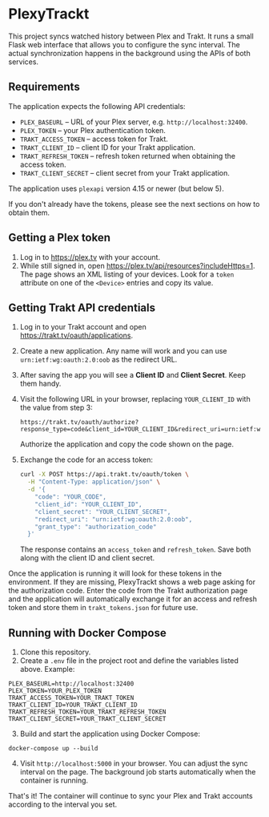 # PlexyTrackt

This project syncs watched history between Plex and Trakt. It runs a small Flask web interface that allows you to configure the sync interval. The actual synchronization happens in the background using the APIs of both services.

## Requirements

The application expects the following API credentials:

- `PLEX_BASEURL` – URL of your Plex server, e.g. `http://localhost:32400`.
- `PLEX_TOKEN` – your Plex authentication token.
- `TRAKT_ACCESS_TOKEN` – access token for Trakt.
- `TRAKT_CLIENT_ID` – client ID for your Trakt application.
- `TRAKT_REFRESH_TOKEN` – refresh token returned when obtaining the access token.
- `TRAKT_CLIENT_SECRET` – client secret from your Trakt application.

The application uses `plexapi` version 4.15 or newer (but below 5).

If you don't already have the tokens, please see the next sections on how to obtain them.

## Getting a Plex token

1. Log in to <https://plex.tv> with your account.
2. While still signed in, open <https://plex.tv/api/resources?includeHttps=1>.
   The page shows an XML listing of your devices. Look for a `token` attribute on
   one of the `<Device>` entries and copy its value.

## Getting Trakt API credentials

1. Log in to your Trakt account and open <https://trakt.tv/oauth/applications>.
2. Create a new application. Any name will work and you can use `urn:ietf:wg:oauth:2.0:oob` as the redirect URL.
3. After saving the app you will see a **Client ID** and **Client Secret**. Keep them handy.
4. Visit the following URL in your browser, replacing `YOUR_CLIENT_ID` with the value from step 3:

   ```
   https://trakt.tv/oauth/authorize?response_type=code&client_id=YOUR_CLIENT_ID&redirect_uri=urn:ietf:wg:oauth:2.0:oob
   ```

   Authorize the application and copy the code shown on the page.
5. Exchange the code for an access token:

   ```bash
   curl -X POST https://api.trakt.tv/oauth/token \
     -H "Content-Type: application/json" \
     -d '{
       "code": "YOUR_CODE",
       "client_id": "YOUR_CLIENT_ID",
       "client_secret": "YOUR_CLIENT_SECRET",
       "redirect_uri": "urn:ietf:wg:oauth:2.0:oob",
       "grant_type": "authorization_code"
     }'
   ```

   The response contains an `access_token` and `refresh_token`. Save both along
   with the client ID and client secret.

Once the application is running it will look for these tokens in the
environment. If they are missing, PlexyTrackt shows a web page asking for the
authorization code. Enter the code from the Trakt authorization page and the
application will automatically exchange it for an access and refresh token and
store them in `trakt_tokens.json` for future use.

## Running with Docker Compose

1. Clone this repository.
2. Create a `.env` file in the project root and define the variables listed above. Example:

```
PLEX_BASEURL=http://localhost:32400
PLEX_TOKEN=YOUR_PLEX_TOKEN
TRAKT_ACCESS_TOKEN=YOUR_TRAKT_TOKEN
TRAKT_CLIENT_ID=YOUR_TRAKT_CLIENT_ID
TRAKT_REFRESH_TOKEN=YOUR_TRAKT_REFRESH_TOKEN
TRAKT_CLIENT_SECRET=YOUR_TRAKT_CLIENT_SECRET
```

3. Build and start the application using Docker Compose:

```
docker-compose up --build
```

4. Visit `http://localhost:5000` in your browser. You can adjust the sync interval on the page. The background job starts automatically when the container is running.

That's it! The container will continue to sync your Plex and Trakt accounts according to the interval you set.


